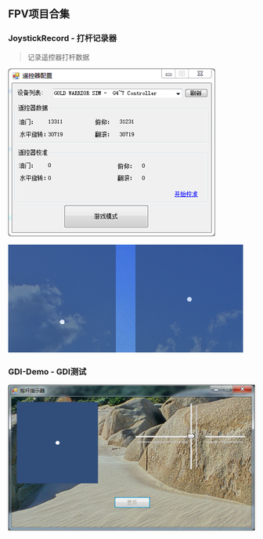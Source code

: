 ## FPV项目合集

### JoystickRecord - 打杆记录器

> 记录遥控器打杆数据

![配置界面](images/JoystickRecord-Config.png)

![游戏界面](images/JoystickRecord-Game.png)

### GDI-Demo - GDI测试

![GDI-Demo](images/GDI-demo-joystick.png)

